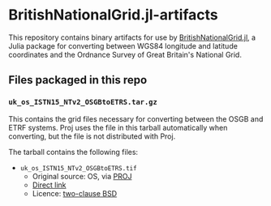 # BritishNationalGrid.jl-artifacts

This repository contains binary artifacts for use by
[BritishNationalGrid.jl](https://github.com/anowacki/BritishNationalGrid.jl),
a Julia package for converting between WGS84 longitude and latitude
coordinates and the Ordnance Survey of Great Britain's National Grid.

## Files packaged in this repo

### `uk_os_ISTN15_NTv2_OSGBtoETRS.tar.gz`
This contains the grid files necessary for converting between the
OSGB and ETRF systems.  Proj uses the file in this tarball automatically
when converting, but the file is not distributed with Proj.

The tarball contains the following files:
- `uk_os_ISTN15_NTv2_OSGBtoETRS.tif`
    - Original source: OS, via [PROJ](https://github.com/OSGeo/PROJ-data/blob/master/uk_os/uk_os_OSTN15_NTv2_OSGBtoETRS.tif)
    - [Direct link](https://github.com/OSGeo/PROJ-data/raw/master/uk_os/uk_os_OSTN15_NTv2_OSGBtoETRS.tif)
    - Licence: [two-clause BSD](https://opensource.org/license/bsd-2-clause/)
